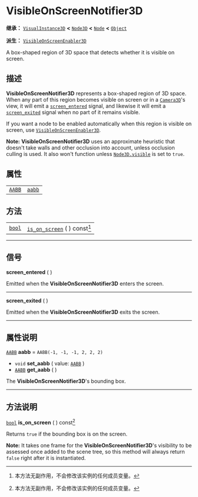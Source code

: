 <!-- ⚠ 请勿编辑本文件 ⚠ -->
<!-- 本文档使用脚本从 WeDot 引擎源码仓库生成。 -->
<!-- 生成脚本：https://github.com/WeDot-Engine/WeDot/tree/4.3/doc/tools/make_md.py； -->
<!-- 原文件：https://github.com/WeDot-Engine/WeDot/tree/4.3/doc/classes/VisibleOnScreenNotifier3D.xml。 -->

<div id="_class_visibleonscreennotifier3d"></div>

# VisibleOnScreenNotifier3D

**继承：** [`VisualInstance3D`](class_visualinstance3d.md) **<** [`Node3D`](class_node3d.md) **<** [`Node`](class_node.md) **<** [`Object`](class_object.md)

**派生：** [`VisibleOnScreenEnabler3D`](class_visibleonscreenenabler3d.md)

A box-shaped region of 3D space that detects whether it is visible on screen.

## 描述

**VisibleOnScreenNotifier3D** represents a box-shaped region of 3D space. When any part of this region becomes visible on screen or in a [`Camera3D`](class_camera3d.md)'s view, it will emit a [`screen_entered`](#class_visibleonscreennotifier3d_signal_screen_entered) signal, and likewise it will emit a [`screen_exited`](#class_visibleonscreennotifier3d_signal_screen_exited) signal when no part of it remains visible.

If you want a node to be enabled automatically when this region is visible on screen, use [`VisibleOnScreenEnabler3D`](class_visibleonscreenenabler3d.md).

 **Note:** **VisibleOnScreenNotifier3D** uses an approximate heuristic that doesn't take walls and other occlusion into account, unless occlusion culling is used. It also won't function unless [`Node3D.visible`](#class_node3d_property_visible) is set to `true`.

## 属性

|||
|:-:|:--|
| [`AABB`](class_aabb.md) | [`aabb`](#class_visibleonscreennotifier3d_property_aabb) | ``AABB(-1, -1, -1, 2, 2, 2)`` |

## 方法

|||
|:-:|:--|
| [`bool`](class_bool.md) | [`is_on_screen`](#class_visibleonscreennotifier3d_method_is_on_screen) ( ) const[^const] |

<!-- rst-class:: classref-section-separator -->

---

## 信号

<div id="_class_class_visibleonscreennotifier3d_signal_screen_entered"></div>

**screen_entered** ( ) <div id="class_visibleonscreennotifier3d_signal_screen_entered"></div>

Emitted when the **VisibleOnScreenNotifier3D** enters the screen.

<!-- rst-class:: classref-item-separator -->

---

<div id="_class_class_visibleonscreennotifier3d_signal_screen_exited"></div>

**screen_exited** ( ) <div id="class_visibleonscreennotifier3d_signal_screen_exited"></div>

Emitted when the **VisibleOnScreenNotifier3D** exits the screen.

<!-- rst-class:: classref-section-separator -->

---

## 属性说明

<div id="_class_visibleonscreennotifier3d_property_aabb"></div>

[`AABB`](class_aabb.md) **aabb** = ``AABB(-1, -1, -1, 2, 2, 2)`` <div id="class_visibleonscreennotifier3d_property_aabb"></div>

- `void` **set_aabb** ( value: [`AABB`](class_aabb.md) )
- [`AABB`](class_aabb.md) **get_aabb** ( )

The **VisibleOnScreenNotifier3D**'s bounding box.

<!-- rst-class:: classref-section-separator -->

---

## 方法说明

<div id="_class_visibleonscreennotifier3d_method_is_on_screen"></div>

[`bool`](class_bool.md) **is_on_screen** ( ) const[^const]<div id="class_visibleonscreennotifier3d_method_is_on_screen"></div>

Returns `true` if the bounding box is on the screen.

 **Note:** It takes one frame for the **VisibleOnScreenNotifier3D**'s visibility to be assessed once added to the scene tree, so this method will always return `false` right after it is instantiated.

[^virtual]: 本方法通常需要用户覆盖才能生效。
[^const]: 本方法无副作用，不会修改该实例的任何成员变量。
[^vararg]: 本方法除了能接受在此处描述的参数外，还能够继续接受任意数量的参数。
[^constructor]: 本方法用于构造某个类型。
[^static]: 调用本方法无需实例，可直接使用类名进行调用。
[^operator]: 本方法描述的是使用本类型作为左操作数的有效运算符。
[^bitfield]: 这个值是由下列位标志构成位掩码的整数。
[^void]: 无返回值。
